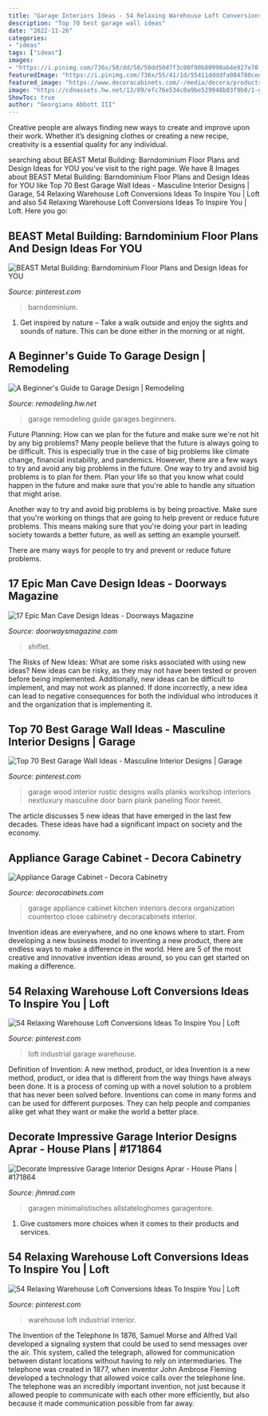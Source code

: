 ```yaml
---
title: "Garage Interiors Ideas - 54 Relaxing Warehouse Loft Conversions Ideas To Inspire You"
description: "Top 70 best garage wall ideas"
date: "2022-11-26"
categories:
- "ideas"
tags: ["ideas"]
images:
- "https://i.pinimg.com/736x/50/dd/50/50dd50d7f3c00f90b80990ab4e927e70.jpg"
featuredImage: "https://i.pinimg.com/736x/55/41/1d/55411ddddfa084780ced5ec7512ccda6.jpg"
featured_image: "https://www.decoracabinets.com/-/media/decora/products/cabinet_interiors/decappgaragemcnbs.jpg"
image: "https://cdnassets.hw.net/13/09/efc76e534c0a9be529948b03f9b0/1-garages-020.jpg"
ShowToc: true
author: "Georgiana Abbott III"
---
```



Creative people are always finding new ways to create and improve upon their work. Whether it’s designing clothes or creating a new recipe, creativity is a essential quality for any individual.

	

		
searching about BEAST Metal Building: Barndominium Floor Plans and Design Ideas for YOU you've visit to the right page. We have 8 Images about BEAST Metal Building: Barndominium Floor Plans and Design Ideas for YOU like Top 70 Best Garage Wall Ideas - Masculine Interior Designs | Garage, 54 Relaxing Warehouse Loft Conversions Ideas To Inspire You | Loft and also 54 Relaxing Warehouse Loft Conversions Ideas To Inspire You | Loft. Here you go:
		
    
## BEAST Metal Building: Barndominium Floor Plans And Design Ideas For YOU

<img loading=lazy src="https://i.pinimg.com/736x/50/dd/50/50dd50d7f3c00f90b80990ab4e927e70.jpg" onerror="this.onerror=null;this.src='https://tse3.mm.bing.net/th?id=OIP.ZzissxjP0zQDSn1BFKlu4gHaLH&amp;pid=15.1';" alt="BEAST Metal Building: Barndominium Floor Plans and Design Ideas for YOU">

_Source: pinterest.com_

>barndominium. 

	

1. Get inspired by nature – Take a walk outside and enjoy the sights and sounds of nature. This can be done either in the morning or at night.

    
## A Beginner&#039;s Guide To Garage Design | Remodeling

<img loading=lazy src="https://cdnassets.hw.net/13/09/efc76e534c0a9be529948b03f9b0/1-garages-020.jpg" onerror="this.onerror=null;this.src='https://tse1.mm.bing.net/th?id=OIP.Wn1qC_aiwl8HDcXJVXtKXQHaE8&amp;pid=15.1';" alt="A Beginner&#039;s Guide to Garage Design | Remodeling">

_Source: remodeling.hw.net_

>garage remodeling guide garages beginners. 

	

Future Planning: How can we plan for the future and make sure we're not hit by any big problems?
Many people believe that the future is always going to be difficult. This is especially true in the case of big problems like climate change, financial instability, and pandemics. However, there are a few ways to try and avoid any big problems in the future. 
One way to try and avoid big problems is to plan for them. Plan your life so that you know what could happen in the future and make sure that you're able to handle any situation that might arise. 

Another way to try and avoid big problems is by being proactive. Make sure that you're working on things that are going to help prevent or reduce future problems. This means making sure that you're doing your part in leading society towards a better future, as well as setting an example yourself. 

There are many ways for people to try and prevent or reduce future problems.

    
## 17 Epic Man Cave Design Ideas - Doorways Magazine

<img loading=lazy src="https://www.doorwaysmagazine.com/wp-content/uploads/office_poker_room_man_cave.jpg" onerror="this.onerror=null;this.src='https://tse2.mm.bing.net/th?id=OIP.uIFufr3KKSE9W3jr5Ks8AgHaEc&amp;pid=15.1';" alt="17 Epic Man Cave Design Ideas - Doorways Magazine">

_Source: doorwaysmagazine.com_

>shiflet. 

	

The Risks of New Ideas: What are some risks associated with using new ideas?
New ideas can be risky, as they may not have been tested or proven before being implemented. Additionally, new ideas can be difficult to implement, and may not work as planned. If done incorrectly, a new idea can lead to negative consequences for both the individual who introduces it and the organization that is implementing it.

    
## Top 70 Best Garage Wall Ideas - Masculine Interior Designs | Garage

<img loading=lazy src="https://i.pinimg.com/736x/cc/b3/2c/ccb32c1f682178b1f0b89ef4e86ce1ab.jpg" onerror="this.onerror=null;this.src='https://tse1.mm.bing.net/th?id=OIP.T838Q5Jj9xxmtSnocYsb4QHaHa&amp;pid=15.1';" alt="Top 70 Best Garage Wall Ideas - Masculine Interior Designs | Garage">

_Source: pinterest.com_

>garage wood interior rustic designs walls planks workshop interiors nextluxury masculine door barn plank paneling floor tweet. 

	

The article discusses 5 new ideas that have emerged in the last few decades. These ideas have had a significant impact on society and the economy.

    
## Appliance Garage Cabinet - Decora Cabinetry

<img loading=lazy src="https://www.decoracabinets.com/-/media/decora/products/cabinet_interiors/decappgaragemcnbs.jpg" onerror="this.onerror=null;this.src='https://tse4.mm.bing.net/th?id=OIP.oDyamR5qCU69atktqYmVXAHaLH&amp;pid=15.1';" alt="Appliance Garage Cabinet - Decora Cabinetry">

_Source: decoracabinets.com_

>garage appliance cabinet kitchen interiors decora organization countertop close cabinetry decoracabinets interior. 

	

Invention ideas are everywhere, and no one knows where to start. From developing a new business model to inventing a new product, there are endless ways to make a difference in the world. Here are 5 of the most creative and innovative invention ideas around, so you can get started on making a difference.

    
## 54 Relaxing Warehouse Loft Conversions Ideas To Inspire You | Loft

<img loading=lazy src="https://i.pinimg.com/originals/55/41/1d/55411ddddfa084780ced5ec7512ccda6.jpg" onerror="this.onerror=null;this.src='https://tse1.mm.bing.net/th?id=OIP.Uswzvklk_FgAceoS-qHaLAHaLH&amp;pid=15.1';" alt="54 Relaxing Warehouse Loft Conversions Ideas To Inspire You | Loft">

_Source: pinterest.com_

>loft industrial garage warehouse. 

	

Definition of Invention: A new method, product, or idea
Invention is a new method, product, or idea that is different from the way things have always been done. It is a process of coming up with a novel solution to a problem that has never been solved before. Inventions can come in many forms and can be used for different purposes. They can help people and companies alike get what they want or make the world a better place.

    
## Decorate Impressive Garage Interior Designs Aprar - House Plans | #171864

<img loading=lazy src="https://cdn.jhmrad.com/wp-content/uploads/decorate-impressive-garage-interior-designs-aprar_495802.jpg" onerror="this.onerror=null;this.src='https://tse4.mm.bing.net/th?id=OIP.e9oOjdKFF51PZ-niXpSfzwHaE9&amp;pid=15.1';" alt="Decorate Impressive Garage Interior Designs Aprar - House Plans | #171864">

_Source: jhmrad.com_

>garagen minimalistisches allstateloghomes garagentore. 

	

1. Give customers more choices when it comes to their products and services.

    
## 54 Relaxing Warehouse Loft Conversions Ideas To Inspire You | Loft

<img loading=lazy src="https://i.pinimg.com/736x/55/41/1d/55411ddddfa084780ced5ec7512ccda6.jpg" onerror="this.onerror=null;this.src='https://tse4.mm.bing.net/th?id=OIP.8y8Mi_hrqhfsbV7Oju4WnwHaLH&amp;pid=15.1';" alt="54 Relaxing Warehouse Loft Conversions Ideas To Inspire You | Loft">

_Source: pinterest.com_

>warehouse loft industrial interior. 

	

The Invention of the Telephone
In 1876, Samuel Morse and Alfred Vail developed a signaling system that could be used to send messages over the air. This system, called the telegraph, allowed for communication between distant locations without having to rely on intermediaries. The telephone was created in 1877, when inventor John Ambrose Fleming developed a technology that allowed voice calls over the telephone line. The telephone was an incredibly important invention, not just because it allowed people to communicate with each other more efficiently, but also because it made communication possible from far away.

